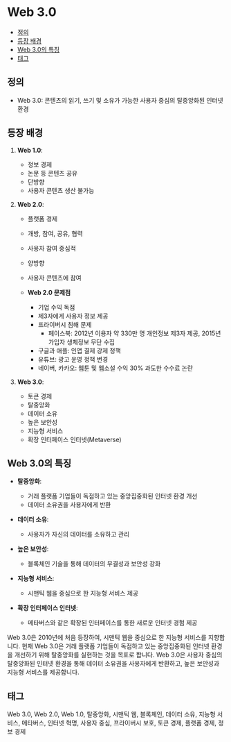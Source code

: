 # Web 3.0

<!-- mtoc-start -->

- [정의](#정의)
- [등장 배경](#등장-배경)
- [Web 3.0의 특징](#web-30의-특징)
- [태그](#태그)

<!-- mtoc-end -->

## 정의

- Web 3.0: 콘텐츠의 읽기, 쓰기 및 소유가 가능한 사용자 중심의 탈중앙화된 인터넷 환경

## 등장 배경

1. **Web 1.0**:

   - 정보 경제
   - 논문 등 콘텐츠 공유
   - 단방향
   - 사용자 콘텐츠 생산 불가능

2. **Web 2.0**:

   - 플랫폼 경제
   - 개방, 참여, 공유, 협력
   - 사용자 참여 중심적
   - 양방향
   - 사용자 콘텐츠에 참여

   - **Web 2.0 문제점**
     - 기업 수익 독점
     - 제3자에게 사용자 정보 제공
     - 프라이버시 침해 문제
       - 페이스북: 2012년 이용자 약 330만 명 개인정보 제3자 제공, 2015년 가입자 생체정보 무단 수집
     - 구글과 애플: 인앱 결제 강제 정책
     - 유튜브: 광고 운영 정책 변경
     - 네이버, 카카오: 웹툰 및 웹소설 수익 30% 과도한 수수료 논란

3. **Web 3.0**:
   - 토큰 경제
   - 탈중앙화
   - 데이터 소유
   - 높은 보안성
   - 지능형 서비스
   - 확장 인터페이스 인터넷(Metaverse)

## Web 3.0의 특징

- **탈중앙화**:

  - 거래 플랫폼 기업들이 독점하고 있는 중앙집중화된 인터넷 환경 개선
  - 데이터 소유권을 사용자에게 반환

- **데이터 소유**:

  - 사용자가 자신의 데이터를 소유하고 관리

- **높은 보안성**:

  - 블록체인 기술을 통해 데이터의 무결성과 보안성 강화

- **지능형 서비스**:

  - 시맨틱 웹을 중심으로 한 지능형 서비스 제공

- **확장 인터페이스 인터넷**:
  - 메타버스와 같은 확장된 인터페이스를 통한 새로운 인터넷 경험 제공

Web 3.0은 2010년에 처음 등장하여, 시맨틱 웹을 중심으로 한 지능형 서비스를 지향합니다. 현재 Web 3.0은 거래 플랫폼 기업들이 독점하고 있는 중앙집중화된 인터넷 환경을 개선하기 위해 탈중앙화를 실현하는 것을 목표로 합니다. Web 3.0은 사용자 중심의 탈중앙화된 인터넷 환경을 통해 데이터 소유권을 사용자에게 반환하고, 높은 보안성과 지능형 서비스를 제공합니다.

## 태그

Web 3.0, Web 2.0, Web 1.0, 탈중앙화, 시맨틱 웹, 블록체인, 데이터 소유, 지능형 서비스, 메타버스, 인터넷 혁명, 사용자 중심, 프라이버시 보호, 토큰 경제, 플랫폼 경제, 정보 경제

